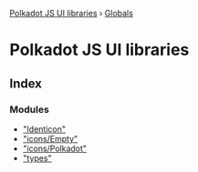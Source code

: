 [Polkadot JS UI libraries](README.md) › [Globals](globals.md)

# Polkadot JS UI libraries

## Index

### Modules

* ["Identicon"](modules/_identicon_.md)
* ["icons/Empty"](modules/_icons_empty_.md)
* ["icons/Polkadot"](modules/_icons_polkadot_.md)
* ["types"](modules/_types_.md)
